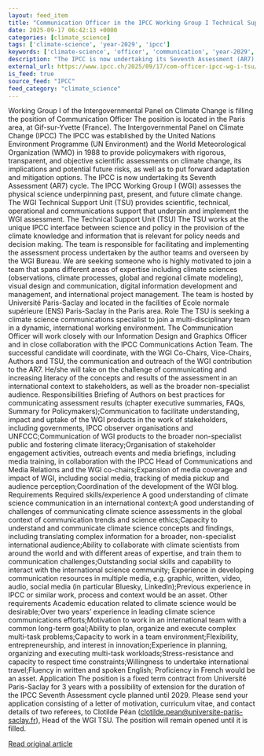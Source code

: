```yaml
---
layout: feed_item
title: "Communication Officer in the IPCC Working Group I Technical Support Unit"
date: 2025-09-17 06:42:13 +0000
categories: [climate_science]
tags: ['climate-science', 'year-2029', 'ipcc']
keywords: ['climate-science', 'officer', 'communication', 'year-2029', 'ipcc']
description: "The IPCC is now undertaking its Seventh Assessment (AR7) cycle"
external_url: https://www.ipcc.ch/2025/09/17/com-officer-ipcc-wg-i-tsu/
is_feed: true
source_feed: "IPCC"
feed_category: "climate_science"
---
```


Working Group I of the Intergovernmental Panel on Climate Change is filling the position of Communication Officer The position is located in the Paris area, at Gif-sur-Yvette (France). The Intergovernmental Panel on Climate Change (IPCC) The IPCC was established by the United Nations Environment Programme (UN Environment) and the World Meteorological Organization (WMO) in 1988 to provide policymakers with rigorous, transparent, and objective scientific assessments on climate change, its implications and potential future risks, as well as to put forward adaptation and mitigation options. The IPCC is now undertaking its Seventh Assessment (AR7) cycle. The IPCC Working Group I (WGI) assesses the physical science underpinning past, present, and future climate change. The WGI Technical Support Unit (TSU) provides scientific, technical, operational and communications support that underpin and implement the WGI assessment. The Technical Support Unit (TSU) The TSU works at the unique IPCC interface between science and policy in the provision of the climate knowledge and information that is relevant for policy needs and decision making. The team is responsible for facilitating and implementing the assessment process undertaken by the author teams and overseen by the WGI Bureau. We are seeking someone who is highly motivated to join a team that spans different areas of expertise including climate sciences (observations, climate processes, global and regional climate modeling), visual design and communication, digital information development and management, and international project management. The team is hosted by Université Paris-Saclay and located in the facilities of Ecole normale supérieure (ENS) Paris-Saclay in the Paris area. Role The TSU is seeking a climate science communications specialist to join a multi-disciplinary team in a dynamic, international working environment. The Communication Officer will work closely with our Information Design and Graphics Officer and in close collaboration with the IPCC Communications Action Team. The successful candidate will coordinate, with the WGI Co-Chairs, Vice-Chairs, Authors and TSU, the communication and outreach of the WGI contribution to the AR7. He/she will take on the challenge of communicating and increasing literacy of the concepts and results of the assessment in an international context to stakeholders, as well as the broader non-specialist audience. Responsibilities Briefing of Authors on best practices for communicating assessment results (chapter executive summaries, FAQs, Summary for Policymakers);Communication to facilitate understanding, impact and uptake of the WGI products in the work of stakeholders, including governments, IPCC observer organisations and UNFCCC;Communication of WGI products to the broader non-specialist public and fostering climate literacy;Organisation of stakeholder engagement activities, outreach events and media briefings, including media training, in collaboration with the IPCC Head of Communications and Media Relations and the WGI co-chairs;Expansion of media coverage and impact of WGI, including social media, tracking of media pickup and audience perception;Coordination of the development of the WGI blog. Requirements Required skills/experience A good understanding of climate science communication in an international context;A good understanding of challenges of communicating climate science assessments in the global context of communication trends and science ethics;Capacity to understand and communicate climate science concepts and findings, including translating complex information for a broader, non-specialist international audience;Ability to collaborate with climate scientists from around the world and with different areas of expertise, and train them to communication challenges;Outstanding social skills and capability to interact with the international science community; Experience in developing communication resources in multiple media, e.g. graphic, written, video, audio, social media (in particular Bluesky, LinkedIn);Previous experience in IPCC or similar work, process and context would be an asset. Other requirements Academic education related to climate science would be desirable;Over two years’ experience in leading climate science communications efforts;Motivation to work in an international team with a common long-term goal;Ability to plan, organize and execute complex multi-task problems;Capacity to work in a team environment;Flexibility, entrepreneurship, and interest in innovation;Experience in planning, organizing and executing multi-task workloads;Stress-resistance and capacity to respect time constraints;Willingness to undertake international travel;Fluency in written and spoken English; Proficiency in French would be an asset. Application The position is a fixed term contract from Université Paris-Saclay for 3 years with a possibility of extension for the duration of the IPCC Seventh Assessment cycle planned until 2029. Please send your application consisting of a letter of motivation, curriculum vitae, and contact details of two referees, to Clotilde Péan (clotilde.pean@universite-paris-saclay.fr), Head of the WGI TSU. The position will remain opened until it is filled.

[Read original article](https://www.ipcc.ch/2025/09/17/com-officer-ipcc-wg-i-tsu/)
